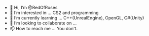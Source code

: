 - 👋 Hi, I’m @BedOfRoses
- 👀 I’m interested in ... CS2 and programming
- 🌱 I’m currently learning ... C++(UnrealEngine), OpenGL, C#(Unity) 
- 💞️ I’m looking to collaborate on ...
- 📫 How to reach me ... You don't.

<!---
BedOfRoses/BedOfRoses is a ✨ special ✨ repository because its `README.md` (this file) appears on your GitHub profile.
You can click the Preview link to take a look at your changes.
--->
